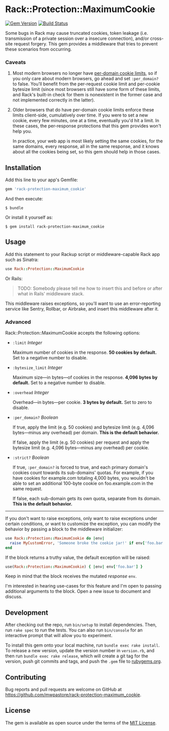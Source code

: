 # Rack::Protection::MaximumCookie

[![Gem Version](https://badge.fury.io/rb/rack-protection-maximum_cookie.svg)](https://badge.fury.io/rb/rack-protection-maximum_cookie)
[![Build Status](https://travis-ci.org/mwpastore/rack-protection-maximum_cookie.svg?branch=master)](https://travis-ci.org/mwpastore/rack-protection-maximum_cookie)

Some bugs in Rack may cause truncated cookies, token leakage (i.e. transmission
of a private session over a insecure connection), and/or cross-site request
forgery. This gem provides a middleware that tries to prevent these scenarios
from occurring.

### Caveats

1.  Most modern browsers no longer have [per-domain cookie limits][1], so if
    you only care about modern browsers, go ahead and set `:per_domain?` to
    false. You'll benefit from the per-request cookie limit and per-cookie
    bytesize limit (since most browsers still have some form of these limits,
    and Rack's built-in check for them is nonexistent in the former case and
    not implemented correctly in the latter).

2.  Older browsers that do have per-domain cookie limits enforce these limits
    client-side, cumulatively over time. If you were to set a new cookie, every
    few minutes, one at a time, eventually you'd hit a limit. In these cases,
    the per-response protections that this gem provides won't help you.

    In practice, your web app is most likely setting the same cookies, for the
    same domains, every response, all in the same response, and it knows about
    all the cookies being set, so this gem should help in those cases.

## Installation

Add this line to your app's Gemfile:

```ruby
gem 'rack-protection-maximum_cookie'
```

And then execute:

```console
$ bundle
```

Or install it yourself as:

```console
$ gem install rack-protection-maximum_cookie
```

## Usage

Add this statement to your Rackup script or middleware-capable Rack app such as
Sinatra:

```ruby
use Rack::Protection::MaximumCookie
```

Or Rails:

> TODO: Somebody please tell me how to insert this and before or after what in
> Rails' middleware stack.

This middleware raises exceptions, so you'll want to use an error-reporting
service like Sentry, Rollbar, or Airbrake, and insert this middleware after it.

### Advanced

Rack::Protection::MaximumCookie accepts the following options:

* `:limit` *Integer*

  Maximum number of cookies in the response. **50 cookies by default.** Set to
  a negative number to disable.

* `:bytesize_limit` *Integer*

  Maximum size&mdash;in bytes&mdash;of cookies in the response. **4,096 bytes
  by default.** Set to a negative number to disable.

* `:overhead` *Integer*

  Overhead&mdash;in bytes&mdash;per cookie. **3 bytes by default.** Set to zero
  to disable.

* `:per_domain?` *Boolean*

  If true, apply the limit (e.g. 50 cookies) and bytesize limit (e.g. 4,096
  bytes&mdash;minus any overhead) per domain. **This is the default behavior.**

  If false, apply the limit (e.g. 50 cookies) per request and apply the
  bytesize limit (e.g. 4,096 bytes&mdash;minus any overhead) per cookie.

* `:strict?` *Boolean*

  If true, `:per_domain?` is forced to true, and each primary domain's cookies
  count towards its sub-domains' quotas. For example, if you have cookies for
  example.com totaling 4,000 bytes, you wouldn't be able to set an additional
  100-byte cookie on foo.example.com in the same request.

  If false, each sub-domain gets its own quota, separate from its domain.
  **This is the default behavior.**

---

If you don't want to raise exceptions, only want to raise exceptions under
certain conditions, or want to customize the exception, you can modify the
behavior by passing a block to the middleware initializer:

```ruby
use Rack::Protection::MaximumCookie do |env|
  raise MyCustomError, 'Someone broke the cookie jar!' if env['foo.bar']
end
```

If the block returns a truthy value, the default exception will be raised:

```ruby
use(Rack::Protection::MaximumCookie) { |env| env['foo.bar'] }
```

Keep in mind that the block receives the mutated *response* `env`.

I'm interested in hearing use-cases for this feature and I'm open to passing
additional arguments to the block. Open a new issue to document and discuss.

## Development

After checking out the repo, run `bin/setup` to install dependencies. Then, run
`rake spec` to run the tests. You can also run `bin/console` for an interactive
prompt that will allow you to experiment.

To install this gem onto your local machine, run `bundle exec rake install`. To
release a new version, update the version number in `version.rb`, and then run
`bundle exec rake release`, which will create a git tag for the version, push
git commits and tags, and push the `.gem` file to
[rubygems.org](https://rubygems.org).

## Contributing

Bug reports and pull requests are welcome on GitHub at
https://github.com/mwpastore/rack-protection-maximum_cookie.

## License

The gem is available as open source under the terms of the [MIT
License](http://opensource.org/licenses/MIT).

[1]: http://browsercookielimits.squawky.net
